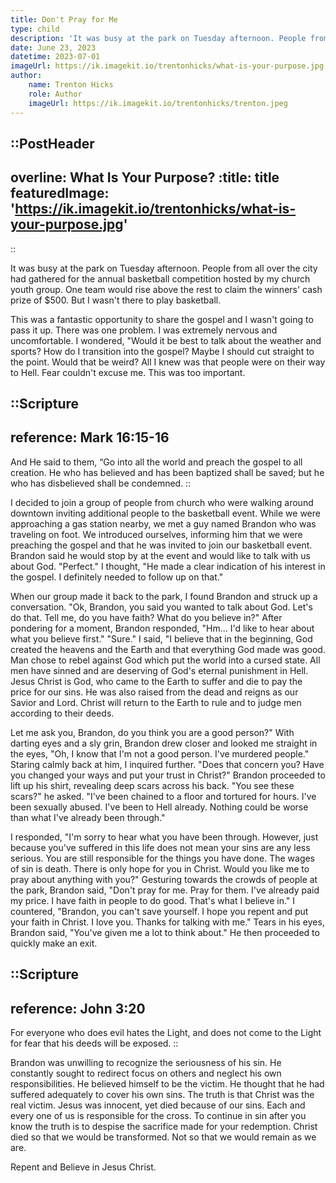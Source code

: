 ```yaml
---
title: Don't Pray for Me
type: child
description: 'It was busy at the park on Tuesday afternoon. People from all over the city had gathered for the annual basketball competition hosted by my church youth group.'
date: June 23, 2023
datetime: 2023-07-01
imageUrl: https://ik.imagekit.io/trentonhicks/what-is-your-purpose.jpg
author:
    name: Trenton Hicks
    role: Author
    imageUrl: https://ik.imagekit.io/trentonhicks/trenton.jpeg
---
```


::PostHeader
---
overline: What Is Your Purpose?
:title: title
featuredImage: 'https://ik.imagekit.io/trentonhicks/what-is-your-purpose.jpg'
---
::

It was busy at the park on Tuesday afternoon. People from all over the city had gathered for the annual basketball competition hosted by my church youth group. One team would rise above the rest to claim the winners' cash prize of $500. But I wasn't there to play basketball.

This was a fantastic opportunity to share the gospel and I wasn't going to pass it up. There was one problem. I was extremely nervous and uncomfortable. I wondered, "Would it be best to talk about the weather and sports? How do I transition into the gospel? Maybe I should cut straight to the point. Would that be weird? All I knew was that people were on their way to Hell. Fear couldn't excuse me. This was too important.

::Scripture
---
reference: Mark 16:15-16
---
And He said to them, “Go into all the world and preach the gospel to all creation. He who has believed and has been baptized shall be saved; but he who has disbelieved shall be condemned.
::

I decided to join a group of people from church who were walking around downtown inviting additional people to the basketball event. While we were approaching a gas station nearby, we met a guy named Brandon who was traveling on foot. We introduced ourselves, informing him that we were preaching the gospel and that he was invited to join our basketball event. Brandon said he would stop by at the event and would like to talk with us about God. "Perfect." I thought, "He made a clear indication of his interest in the gospel. I definitely needed to follow up on that."

When our group made it back to the park, I found Brandon and struck up a conversation. "Ok, Brandon, you said you wanted to talk about God. Let's do that. Tell me, do you have faith? What do you believe in?" After pondering for a moment, Brandon responded, "Hm... I'd like to hear about what you believe first." "Sure." I said, "I believe that in the beginning, God created the heavens and the Earth and that everything God made was good. Man chose to rebel against God which put the world into a cursed state. All men have sinned and are deserving of God's eternal punishment in Hell. Jesus Christ is God, who came to the Earth to suffer and die to pay the price for our sins. He was also raised from the dead and reigns as our Savior and Lord. Christ will return to the Earth to rule and to judge men according to their deeds.

Let me ask you, Brandon, do you think you are a good person?" With darting eyes and a sly grin, Brandon drew closer and looked me straight in the eyes, "Oh, I know that I'm not a good person. I've murdered people." Staring calmly back at him, I inquired further. "Does that concern you? Have you changed your ways and put your trust in Christ?" Brandon proceeded to lift up his shirt, revealing deep scars across his back. "You see these scars?" he asked. "I've been chained to a floor and tortured for hours. I've been sexually abused. I've been to Hell already. Nothing could be worse than what I've already been through."

I responded, "I'm sorry to hear what you have been through. However, just because you've suffered in this life does not mean your sins are any less serious. You are still responsible for the things you have done. The wages of sin is death. There is only hope for you in Christ. Would you like me to pray about anything with you?" Gesturing towards the crowds of people at the park, Brandon said, "Don't pray for me. Pray for them. I've already paid my price. I have faith in people to do good. That's what I believe in." I countered, "Brandon, you can't save yourself. I hope you repent and put your faith in Christ. I love you. Thanks for talking with me." Tears in his eyes, Brandon said, "You've given me a lot to think about." He then proceeded to quickly make an exit.

::Scripture
---
reference: John 3:20
---
For everyone who does evil hates the Light, and does not come to the Light for fear that his deeds will be exposed.
::

Brandon was unwilling to recognize the seriousness of his sin. He constantly sought to redirect focus on others and neglect his own responsibilities. He believed himself to be the victim. He thought that he had suffered adequately to cover his own sins. The truth is that Christ was the real victim. Jesus was innocent, yet died because of our sins. Each and every one of us is responsible for the cross. To continue in sin after you know the truth is to despise the sacrifice made for your redemption. Christ died so that we would be transformed. Not so that we would remain as we are.

Repent and Believe in Jesus Christ.

